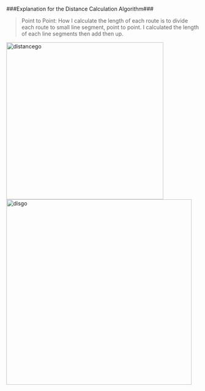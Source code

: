 ###Explanation for the Distance Calculation Algorithm###

>Point to Point: How I calculate the length of each route is to divide each route to small line segment, point to point. I calculated the length of each line segments then add then up.  
<img width="410" alt="distancego" src="https://user-images.githubusercontent.com/42976354/53600051-9ac08a00-3b76-11e9-86b9-8436737848b7.PNG">

<img width="484" alt="disgo" src="https://user-images.githubusercontent.com/42976354/53601270-b6795f80-3b79-11e9-9786-089364849c4c.PNG">


